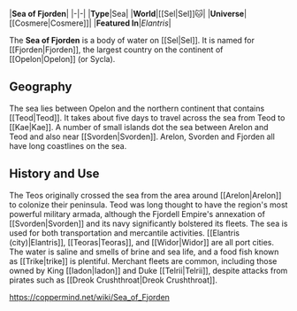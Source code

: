 |**Sea of Fjorden**|
|-|-|
|**Type**|Sea|
|**World**|[[Sel\|Sel]]🐱︎|
|**Universe**|[[Cosmere\|Cosmere]]|
|**Featured In**|*Elantris*|

The **Sea of Fjorden** is a body of water on [[Sel\|Sel]]. It is named for [[Fjorden\|Fjorden]], the largest country on the continent of [[Opelon\|Opelon]] (or Sycla).

## Geography
The sea lies between Opelon and the northern continent that contains [[Teod\|Teod]]. It takes about five days to travel across the sea from Teod to [[Kae\|Kae]]. A number of small islands dot the sea between Arelon and Teod and also near [[Svorden\|Svorden]]. Arelon, Svorden and Fjorden all have long coastlines on the sea.

## History and Use
The Teos originally crossed the sea from the area around [[Arelon\|Arelon]] to colonize their peninsula. Teod was long thought to have the region's most powerful military armada, although the Fjordell Empire's annexation of [[Svorden\|Svorden]] and its navy significantly bolstered its fleets.
The sea is used for both transportation and mercantile activities. [[Elantris (city)\|Elantris]], [[Teoras\|Teoras]], and [[Widor\|Widor]] are all port cities. The water is saline and smells of brine and sea life, and a food fish known as [[Trike\|trike]] is plentiful. Merchant fleets are common, including those owned by King [[Iadon\|Iadon]] and Duke [[Telrii\|Telrii]], despite attacks from pirates such as [[Dreok Crushthroat\|Dreok Crushthroat]].



https://coppermind.net/wiki/Sea_of_Fjorden
